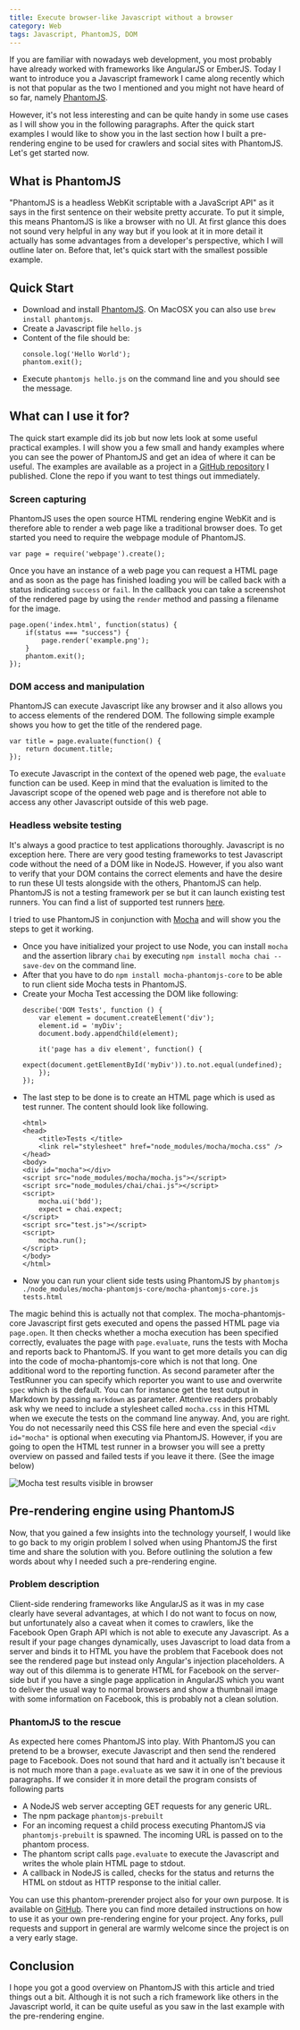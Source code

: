 ```yaml
---
title: Execute browser-like Javascript without a browser
category: Web
tags: Javascript, PhantomJS, DOM
---
```


If you are familiar with nowadays web development, you most probably have already 
worked with frameworks like AngularJS or EmberJS. Today I want to introduce you a Javascript framework I came along recently which is not that popular as the two I mentioned
and you might not have heard of so far, namely <a href="http://phantomjs.org/" title="PhantomJS Website" target="_blank">PhantomJS</a>.
<!--more-->
However, it's not less interesting and can be quite handy in some use cases as I will show you in the following paragraphs.
After the quick start examples I would like to show you in the last section how I built a pre-rendering engine to be used 
for crawlers and social sites with PhantomJS. Let's get started now.

## What is PhantomJS
"PhantomJS is a headless WebKit scriptable with a JavaScript API" as it says in the first sentence on their website pretty 
accurate. To put it simple, this means PhantomJS is like a browser with no UI. At first glance this does not sound very
helpful in any way but if you look at it in more detail it actually has some advantages from a developer's perspective,
which I will outline later on. Before that, let's quick start with the smallest possible example.

## Quick Start

* Download and install <a href="http://phantomjs.org/download.html" title="PhantomJS Download" target="_blank">PhantomJS</a>.
  On MacOSX you can also use `brew install phantomjs`.
* Create a Javascript file `hello.js`
* Content of the file should be:
  ```
  console.log('Hello World');
  phantom.exit();
  ```
* Execute `phantomjs hello.js` on the command line and you should see the message.
  
## What can I use it for?
The quick start example did its job but now lets look at some useful practical examples. 
I will show you a few small and handy examples where you can see the power of PhantomJS and get an idea of where
it can be useful. The examples are available as a project in a [GitHub repository](https://github.com/ratzi199/phantomjs-examples) I published.
Clone the repo if you want to test things out immediately.

### Screen capturing
PhantomJS uses the open source HTML rendering engine WebKit and is therefore able to render a web page like a traditional browser does.
To get started you need to require the webpage module of PhantomJS. 
 
`var page = require('webpage').create();`

Once you have an instance of a web page you can request a HTML page and as soon as the page has finished loading you will 
be called back with a status indicating `success` or `fail`. In the callback you can take a screenshot of the rendered page 
by using the `render` method and passing a filename for the image. 

```
page.open('index.html', function(status) {
    if(status === "success") {
        page.render('example.png');
    }
    phantom.exit();
});
```

### DOM access and manipulation
PhantomJS can execute Javascript like any browser and it also allows you to access elements of the rendered DOM.
The following simple example shows you how to get the title of the rendered page.

```
var title = page.evaluate(function() {
    return document.title;
});
```

To execute Javascript in the context of the opened web page, the `evaluate` function can be used.
Keep in mind that the evaluation is limited to the Javascript scope of the opened web page and is therefore not able to
access any other Javascript outside of this web page. 

### Headless website testing
It's always a good practice to test applications thoroughly. Javascript is no exception here.
There are very good testing frameworks to test Javascript code without the need of a DOM like in NodeJS.
However, if you also want to verify that your DOM contains the correct elements and have the desire to run these UI tests
alongside with the others, PhantomJS can help. PhantomJS is not a testing framework per se but it can launch existing test runners.
You can find a list of supported test runners <a href="http://phantomjs.org/headless-testing.html" title="PhantomJS Headless Testing" target="_blank">here</a>.

I tried to use PhantomJS in conjunction with <a href="https://mochajs.org/" title="Mocha JS" target="_blank">Mocha</a> and will show you the steps to get it working.

* Once you have initialized your project to use Node, you can install `mocha` and the assertion library `chai` by
  executing `npm install mocha chai --save-dev` on the command line.
* After that you have to do `npm install mocha-phantomjs-core` to be able to run client side Mocha tests in PhantomJS.
* Create your Mocha Test accessing the DOM like following:
  ```
  describe('DOM Tests', function () {
      var element = document.createElement('div');
      element.id = 'myDiv';
      document.body.appendChild(element);
  
      it('page has a div element', function() {
          expect(document.getElementById('myDiv')).to.not.equal(undefined);
      });
  });
  ```
* The last step to be done is to create an HTML page which is used as test runner.
  The content should look like following. 
  ```
  <html>
  <head>
      <title>Tests </title>
      <link rel="stylesheet" href="node_modules/mocha/mocha.css" />
  </head>
  <body>
  <div id="mocha"></div>
  <script src="node_modules/mocha/mocha.js"></script>
  <script src="node_modules/chai/chai.js"></script>
  <script>
      mocha.ui('bdd');
      expect = chai.expect;
  </script>
  <script src="test.js"></script>
  <script>
      mocha.run();
  </script>
  </body>
  </html>
  ```
* Now you can run your client side tests using PhantomJS by `phantomjs ./node_modules/mocha-phantomjs-core/mocha-phantomjs-core.js tests.html`

The magic behind this is actually not that complex. The mocha-phantomjs-core Javascript first gets executed
and opens the passed HTML page via `page.open`. It then checks whether a mocha execution has been specified correctly,
evaluates the page with `page.evaluate`, runs the tests with Mocha and reports back to PhantomJS.
If you want to get more details you can dig into the code of mocha-phantomjs-core which is not that long.
One additional word to the reporting function. As second parameter after the TestRunner you can specify which reporter you
want to use and overwrite `spec` which is the default. You can for instance get the test output in Markdown by passing
`markdown` as parameter. Attentive readers probably ask why we need to include a stylesheet called `mocha.css` in this HTML
when we execute the tests on the command line anyway. And, you are right. You do not necessarily need this CSS file here
and even the special `<div id="mocha"` is optional when executing via PhantomJS. However, if you are going to open the HTML
test runner in a browser you will see a pretty overview on passed and failed tests if you leave it there. (See the image below)

![Mocha test results visible in browser]({{site.baseurl}}/assets/img/2017-08-18/mocha-phantomjs.png)

## Pre-rendering engine using PhantomJS
Now, that you gained a few insights into the technology yourself, I would like to go back to my origin problem I solved when 
using PhantomJS the first time and share the solution with you. Before outlining the solution a few words about why I needed such a pre-rendering engine.

### Problem description
Client-side rendering frameworks like AngularJS as it was in my case clearly have several advantages, at which I do not 
want to focus on now, but unfortunately also a caveat when it comes to crawlers,
like the Facebook Open Graph API which is not able to execute any Javascript.
As a result if your page changes dynamically, uses Javascript to load data from a server and binds it to HTML you have the problem
that Facebook does not see the rendered page but instead only Angular's injection placeholders. 
A way out of this dilemma is to generate HTML for Facebook on the server-side but if you have a single page application in AngularJS
which you want to deliver the usual way to normal browsers and show a thumbnail image with some information on Facebook,
this is probably not a clean solution. 

### PhantomJS to the rescue
As expected here comes PhantomJS into play. With PhantomJS you can pretend to be a browser,
execute Javascript and then send the rendered page to Facebook. Does not sound that hard and it actually isn't because it is not much more than
a `page.evaluate` as we saw it in one of the previous paragraphs. 
If we consider it in more detail the program consists of following parts

* A NodeJS web server accepting GET requests for any generic URL.
* The npm package `phantomjs-prebuilt`
* For an incoming request a child process executing PhantomJS via `phantomjs-prebuilt` is spawned.
  The incoming URL is passed on to the phantom process.
* The phantom script calls `page.evaluate` to execute the Javascript and writes the whole plain HTML page to stdout.
* A callback in NodeJS is called, checks for the status and returns the HTML on stdout as HTTP response to the initial caller.   
  
You can use this phantom-prerender project also for your own purpose. It is available on <a href="https://github.com/ratzi199/phantom-prerender" title="phantom-prerender" target="_blank">GitHub</a>.
There you can find more detailed instructions on how to use it as your own pre-rendering engine for your project.
Any forks, pull requests and support in general are warmly welcome since the project is on a very early stage.

## Conclusion
I hope you got a good overview on PhantomJS with this article and tried things out a bit.
Although it is not such a rich framework like others in the Javascript world, it can be quite useful
as you saw in the last example with the pre-rendering engine. 
 
